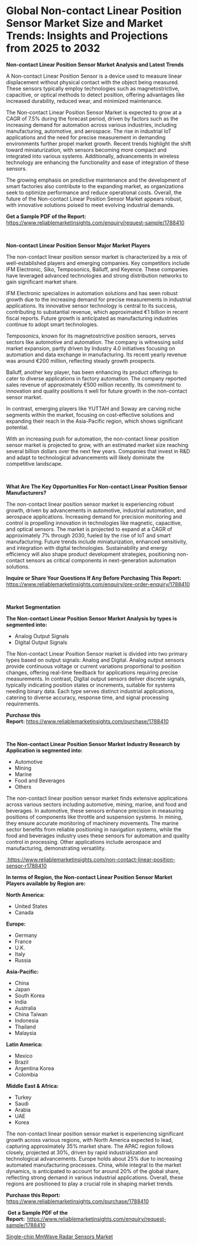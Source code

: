 <p><h1>Global Non-contact Linear Position Sensor Market Size and Market Trends: Insights and Projections from 2025 to 2032</h1></p><p><strong>Non-contact Linear Position Sensor Market Analysis and Latest Trends</strong></p>
<p><p>A Non-contact Linear Position Sensor is a device used to measure linear displacement without physical contact with the object being measured. These sensors typically employ technologies such as magnetostrictive, capacitive, or optical methods to detect position, offering advantages like increased durability, reduced wear, and minimized maintenance.</p><p>The Non-contact Linear Position Sensor Market is expected to grow at a CAGR of 7.5% during the forecast period, driven by factors such as the increasing demand for automation across various industries, including manufacturing, automotive, and aerospace. The rise in industrial IoT applications and the need for precise measurement in demanding environments further propel market growth. Recent trends highlight the shift toward miniaturization, with sensors becoming more compact and integrated into various systems. Additionally, advancements in wireless technology are enhancing the functionality and ease of integration of these sensors. </p><p>The growing emphasis on predictive maintenance and the development of smart factories also contribute to the expanding market, as organizations seek to optimize performance and reduce operational costs. Overall, the future of the Non-contact Linear Position Sensor Market appears robust, with innovative solutions poised to meet evolving industrial demands.</p></p>
<p><strong>Get a Sample PDF of the Report:&nbsp;</strong> <a href="https://www.reliablemarketinsights.com/enquiry/request-sample/1788410?utm_campaign=2680&utm_medium=2&utm_source=Github&utm_content=ia&utm_term=06042025&utm_id=non-contact-linear-position-sensor">https://www.reliablemarketinsights.com/enquiry/request-sample/1788410</a></p>
<p>&nbsp;</p>
<p><strong>Non-contact Linear Position Sensor Major Market Players</strong></p>
<p><p>The non-contact linear position sensor market is characterized by a mix of well-established players and emerging companies. Key competitors include IFM Electronic, Siko, Temposonics, Balluff, and Keyence. These companies have leveraged advanced technologies and strong distribution networks to gain significant market share.</p><p>IFM Electronic specializes in automation solutions and has seen robust growth due to the increasing demand for precise measurements in industrial applications. Its innovative sensor technology is central to its success, contributing to substantial revenue, which approximated €1 billion in recent fiscal reports. Future growth is anticipated as manufacturing industries continue to adopt smart technologies.</p><p>Temposonics, known for its magnetostrictive position sensors, serves sectors like automotive and automation. The company is witnessing solid market expansion, partly driven by Industry 4.0 initiatives focusing on automation and data exchange in manufacturing. Its recent yearly revenue was around €200 million, reflecting steady growth prospects.</p><p>Balluff, another key player, has been enhancing its product offerings to cater to diverse applications in factory automation. The company reported sales revenue of approximately €500 million recently. Its commitment to innovation and quality positions it well for future growth in the non-contact sensor market.</p><p>In contrast, emerging players like YUTTAH and Soway are carving niche segments within the market, focusing on cost-effective solutions and expanding their reach in the Asia-Pacific region, which shows significant potential.</p><p>With an increasing push for automation, the non-contact linear position sensor market is projected to grow, with an estimated market size reaching several billion dollars over the next few years. Companies that invest in R&D and adapt to technological advancements will likely dominate the competitive landscape.</p></p>
<p>&nbsp;</p>
<p><strong>What Are The Key Opportunities For Non-contact Linear Position Sensor Manufacturers?</strong></p>
<p><p>The non-contact linear position sensor market is experiencing robust growth, driven by advancements in automotive, industrial automation, and aerospace applications. Increasing demand for precision monitoring and control is propelling innovation in technologies like magnetic, capacitive, and optical sensors. The market is projected to expand at a CAGR of approximately 7% through 2030, fueled by the rise of IoT and smart manufacturing. Future trends include miniaturization, enhanced sensitivity, and integration with digital technologies. Sustainability and energy efficiency will also shape product development strategies, positioning non-contact sensors as critical components in next-generation automation solutions.</p></p>
<p><strong>Inquire or Share Your Questions If Any Before Purchasing This Report:</strong> <a href="https://www.reliablemarketinsights.com/enquiry/pre-order-enquiry/1788410?utm_campaign=2680&utm_medium=2&utm_source=Github&utm_content=ia&utm_term=06042025&utm_id=non-contact-linear-position-sensor">https://www.reliablemarketinsights.com/enquiry/pre-order-enquiry/1788410</a></p>
<p>&nbsp;</p>
<p><strong>Market Segmentation</strong></p>
<p><strong>The Non-contact Linear Position Sensor Market Analysis by types is segmented into:</strong></p>
<p><ul><li>Analog Output Signals</li><li>Digital Output Signals</li></ul></p>
<p><p>The Non-contact Linear Position Sensor market is divided into two primary types based on output signals: Analog and Digital. Analog output sensors provide continuous voltage or current variations proportional to position changes, offering real-time feedback for applications requiring precise measurements. In contrast, Digital output sensors deliver discrete signals, typically indicating position states or increments, suitable for systems needing binary data. Each type serves distinct industrial applications, catering to diverse accuracy, response time, and signal processing requirements.</p></p>
<p><strong>Purchase this Report:&nbsp;</strong><a href="https://www.reliablemarketinsights.com/purchase/1788410?utm_campaign=2680&utm_medium=2&utm_source=Github&utm_content=ia&utm_term=06042025&utm_id=non-contact-linear-position-sensor">https://www.reliablemarketinsights.com/purchase/1788410</a></p>
<p>&nbsp;</p>
<p><strong>The Non-contact Linear Position Sensor Market Industry Research by Application is segmented into:</strong></p>
<p><ul><li>Automotive</li><li>Mining</li><li>Marine</li><li>Food and Beverages</li><li>Others</li></ul></p>
<p><p>The non-contact linear position sensor market finds extensive applications across various sectors including automotive, mining, marine, and food and beverages. In automotive, these sensors enhance precision in measuring positions of components like throttle and suspension systems. In mining, they ensure accurate monitoring of machinery movements. The marine sector benefits from reliable positioning in navigation systems, while the food and beverages industry uses these sensors for automation and quality control in processing. Other applications include aerospace and manufacturing, demonstrating versatility.</p></p>
<p><a href="https://www.reliablemarketinsights.com/non-contact-linear-position-sensor-r1788410?utm_campaign=2680&utm_medium=2&utm_source=Github&utm_content=ia&utm_term=06042025&utm_id=non-contact-linear-position-sensor">&nbsp;https://www.reliablemarketinsights.com/non-contact-linear-position-sensor-r1788410</a></p>
<p><strong>In terms of Region, the Non-contact Linear Position Sensor Market Players available by Region are:</strong></p>
<p>
    <p> <strong> North America: </strong>
        <ul>
            <li>United States</li>
            <li>Canada</li>
        </ul>
        </p> 
    <p> <strong> Europe: </strong>
        <ul>
            <li>Germany</li>
            <li>France</li>
            <li>U.K.</li>
            <li>Italy</li>
            <li>Russia</li>
        </ul>
        </p> 
    <p> <strong> Asia-Pacific: </strong>
        <ul>
            <li>China</li>
            <li>Japan</li>
            <li>South Korea</li>
            <li>India</li>
            <li>Australia</li>
            <li>China Taiwan</li>
            <li>Indonesia</li>
            <li>Thailand</li>
            <li>Malaysia</li>
        </ul>
        </p> 
    <p> <strong> Latin America: </strong>
        <ul>
            <li>Mexico</li>
            <li>Brazil</li>
            <li>Argentina Korea</li>
            <li>Colombia</li>
        </ul>
        </p> 
    <p> <strong> Middle East & Africa: </strong>
        <ul>
            <li>Turkey</li>
            <li>Saudi</li>
            <li>Arabia</li>
            <li>UAE</li>
            <li>Korea</li>
        </ul>
    </p>
    </p>
<p><p>The non-contact linear position sensor market is experiencing significant growth across various regions, with North America expected to lead, capturing approximately 35% market share. The APAC region follows closely, projected at 30%, driven by rapid industrialization and technological advancements. Europe holds about 25% due to increasing automated manufacturing processes. China, while integral to the market dynamics, is anticipated to account for around 20% of the global share, reflecting strong demand in various industrial applications. Overall, these regions are positioned to play a crucial role in shaping market trends.</p></p>
<p><strong>Purchase this Report: </strong><a href="https://www.reliablemarketinsights.com/purchase/1788410?utm_campaign=2680&utm_medium=2&utm_source=Github&utm_content=ia&utm_term=06042025&utm_id=non-contact-linear-position-sensor">https://www.reliablemarketinsights.com/purchase/1788410</a></p>
<p>&nbsp;<strong>Get a Sample PDF of the Report:&nbsp;&nbsp;</strong><a href="https://www.reliablemarketinsights.com/enquiry/request-sample/1788410?utm_campaign=2680&utm_medium=2&utm_source=Github&utm_content=ia&utm_term=06042025&utm_id=non-contact-linear-position-sensor">https://www.reliablemarketinsights.com/enquiry/request-sample/1788410</a></p>
<p><strong></strong></p>
<p><p><a href="https://github.com/watzondechao/Market-Research-Report-List-1/blob/main/single-chip-mmwave-radar-sensors-market.md?utm_campaign=2680&utm_medium=2&utm_source=Github&utm_content=ia&utm_term=06042025&utm_id=non-contact-linear-position-sensor">Single-chip MmWave Radar Sensors Market</a></p></p>